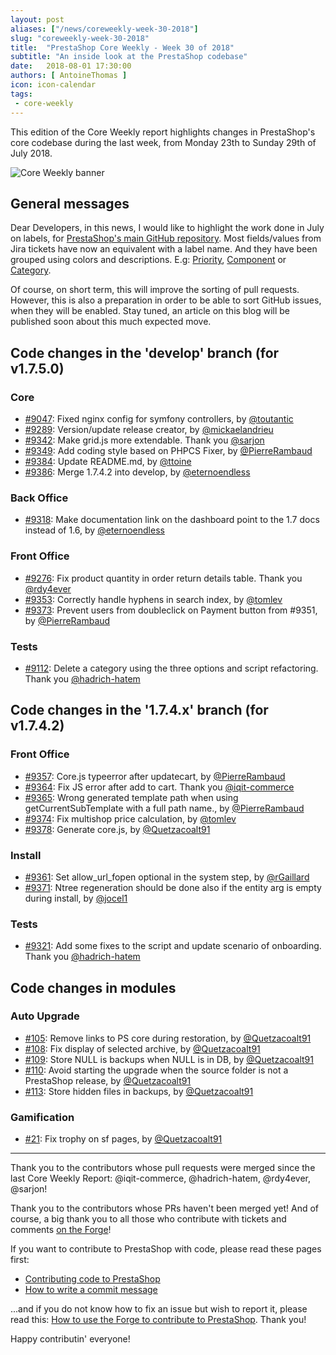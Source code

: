 ```yaml
---
layout: post
aliases: ["/news/coreweekly-week-30-2018"]
slug: "coreweekly-week-30-2018"
title:  "PrestaShop Core Weekly - Week 30 of 2018"
subtitle: "An inside look at the PrestaShop codebase"
date:   2018-08-01 17:30:00
authors: [ AntoineThomas ]
icon: icon-calendar
tags:
 - core-weekly
---
```


This edition of the Core Weekly report highlights changes in PrestaShop's core codebase during the last week, from Monday 23th to Sunday 29th of July 2018.

![Core Weekly banner](/assets/images/2017/04/core_weekly_banner.jpg)


## General messages

Dear Developers, in this news, I would like to highlight the work done in July on labels, for [PrestaShop's main GitHub repository](https://github.com/PrestaShop/PrestaShop/labels). Most fields/values from Jira tickets have now an equivalent with a label name. And they have been grouped using colors and descriptions. E.g: [Priority](https://github.com/PrestaShop/PrestaShop/labels?utf8=%E2%9C%93&q=priority), [Component](https://github.com/PrestaShop/PrestaShop/labels?utf8=%E2%9C%93&q=component) or [Category](https://github.com/PrestaShop/PrestaShop/labels?utf8=%E2%9C%93&q=category).

Of course, on short term, this will improve the sorting of pull requests. However, this is also a preparation in order to be able to sort GitHub issues, when they will be enabled. Stay tuned, an article on this blog will be published soon about this much expected move.


## Code changes in the 'develop' branch (for v1.7.5.0)

### Core

* [#9047](https://github.com/PrestaShop/PrestaShop/pull/9047): Fixed nginx config for symfony controllers, by [@toutantic](https://github.com/toutantic)
* [#9289](https://github.com/PrestaShop/PrestaShop/pull/9289): Version/update release creator, by [@mickaelandrieu](https://github.com/mickaelandrieu)
* [#9342](https://github.com/PrestaShop/PrestaShop/pull/9342): Make grid.js more extendable. Thank you [@sarjon](https://github.com/sarjon)
* [#9349](https://github.com/PrestaShop/PrestaShop/pull/9349): Add coding style based on PHPCS Fixer, by [@PierreRambaud](https://github.com/PierreRambaud)
* [#9384](https://github.com/PrestaShop/PrestaShop/pull/9384): Update README.md, by [@ttoine](https://github.com/ttoine)
* [#9386](https://github.com/PrestaShop/PrestaShop/pull/9386): Merge 1.7.4.2 into develop, by [@eternoendless](https://github.com/eternoendless)


### Back Office

* [#9318](https://github.com/PrestaShop/PrestaShop/pull/9318): Make documentation link on the dashboard point to the 1.7 docs instead of 1.6, by [@eternoendless](https://github.com/eternoendless)


### Front Office

* [#9276](https://github.com/PrestaShop/PrestaShop/pull/9276): Fix product quantity in order return details table. Thank you [@rdy4ever](https://github.com/rdy4ever)
* [#9353](https://github.com/PrestaShop/PrestaShop/pull/9353): Correctly handle hyphens in search index, by [@tomlev](https://github.com/tomlev)
* [#9373](https://github.com/PrestaShop/PrestaShop/pull/9373): Prevent users from doubleclick on Payment button from #9351, by [@PierreRambaud](https://github.com/PierreRambaud)


### Tests

* [#9112](https://github.com/PrestaShop/PrestaShop/pull/9112): Delete a category using the three options and script refactoring. Thank you [@hadrich-hatem](https://github.com/hadrich-hatem)


## Code changes in the '1.7.4.x' branch (for v1.7.4.2)

### Front Office

* [#9357](https://github.com/PrestaShop/PrestaShop/pull/9357): Core.js typeerror after updatecart, by [@PierreRambaud](https://github.com/PierreRambaud)
* [#9364](https://github.com/PrestaShop/PrestaShop/pull/9364): Fix JS error after add to cart. Thank you [@iqit-commerce](https://github.com/iqit-commerce)
* [#9365](https://github.com/PrestaShop/PrestaShop/pull/9365): Wrong generated template path when using getCurrentSubTemplate with a full path name., by [@PierreRambaud](https://github.com/PierreRambaud)
* [#9374](https://github.com/PrestaShop/PrestaShop/pull/9374): Fix multishop price calculation, by [@tomlev](https://github.com/tomlev)
* [#9378](https://github.com/PrestaShop/PrestaShop/pull/9378): Generate core.js, by [@Quetzacoalt91](https://github.com/Quetzacoalt91)


### Install

* [#9361](https://github.com/PrestaShop/PrestaShop/pull/9361): Set allow_url_fopen optional in the system step, by [@rGaillard](https://github.com/rGaillard)
* [#9371](https://github.com/PrestaShop/PrestaShop/pull/9371): Ntree regeneration should be done also if the entity arg is empty during install, by [@jocel1](https://github.com/jocel1)


### Tests

* [#9321](https://github.com/PrestaShop/PrestaShop/pull/9321): Add some fixes to the script and update scenario of onboarding. Thank you [@hadrich-hatem](https://github.com/hadrich-hatem)


## Code changes in modules

### Auto Upgrade

* [#105](https://github.com/PrestaShop/autoupgrade/pull/105): Remove links to PS core during restoration, by [@Quetzacoalt91](https://github.com/Quetzacoalt91)
* [#108](https://github.com/PrestaShop/autoupgrade/pull/108): Fix display of selected archive, by [@Quetzacoalt91](https://github.com/Quetzacoalt91)
* [#109](https://github.com/PrestaShop/autoupgrade/pull/109): Store NULL is backups when NULL is in DB, by [@Quetzacoalt91](https://github.com/Quetzacoalt91)
* [#110](https://github.com/PrestaShop/autoupgrade/pull/110): Avoid starting the upgrade when the source folder is not a PrestaShop release, by [@Quetzacoalt91](https://github.com/Quetzacoalt91)
* [#113](https://github.com/PrestaShop/autoupgrade/pull/113): Store hidden files in backups, by [@Quetzacoalt91](https://github.com/Quetzacoalt91)


### Gamification

* [#21](https://github.com/PrestaShop/gamification/pull/21): Fix trophy on sf pages, by [@Quetzacoalt91](https://github.com/Quetzacoalt91)


<hr />

Thank you to the contributors whose pull requests were merged since the last Core Weekly Report: @iqit-commerce, @hadrich-hatem, @rdy4ever, @sarjon!

Thank you to the contributors whose PRs haven't been merged yet! And of course, a big thank you to all those who contribute with tickets and comments [on the Forge](http://forge.prestashop.com/)!

If you want to contribute to PrestaShop with code, please read these pages first:

 * [Contributing code to PrestaShop](http://doc.prestashop.com/display/PS16/Contributing+code+to+PrestaShop)
 * [How to write a commit message](http://doc.prestashop.com/display/PS16/How+to+write+a+commit+message)

...and if you do not know how to fix an issue but wish to report it, please read this: [How to use the Forge to contribute to PrestaShop](http://doc.prestashop.com/display/PS16/How+to+use+the+Forge+to+contribute+to+PrestaShop). Thank you!

Happy contributin' everyone!
